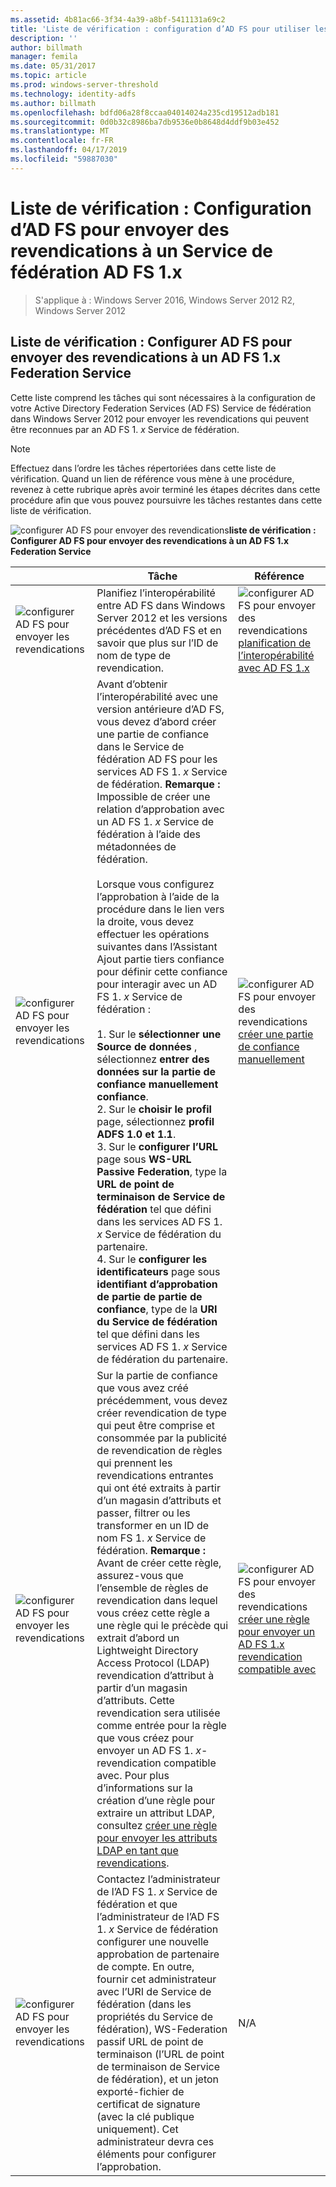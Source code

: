 ```yaml
---
ms.assetid: 4b81ac66-3f34-4a39-a8bf-5411131a69c2
title: 'Liste de vérification : configuration d’AD FS pour utiliser les revendications à partir d’AD FS 1.x'
description: ''
author: billmath
manager: femila
ms.date: 05/31/2017
ms.topic: article
ms.prod: windows-server-threshold
ms.technology: identity-adfs
ms.author: billmath
ms.openlocfilehash: bdfd06a28f8ccaa04014024a235cd19512adb181
ms.sourcegitcommit: 0d0b32c8986ba7db9536e0b8648d4ddf9b03e452
ms.translationtype: MT
ms.contentlocale: fr-FR
ms.lasthandoff: 04/17/2019
ms.locfileid: "59887030"
---
```

# <a name="checklist-configuring-ad-fs-to-send-claims-to-an-ad-fs-1x-federation-service"></a>Liste de vérification : Configuration d’AD FS pour envoyer des revendications à un Service de fédération AD FS 1.x

>S'applique à : Windows Server 2016, Windows Server 2012 R2, Windows Server 2012
  
## <a name="checklist-configuring-ad-fs-to-send-claims-to-an-adfs1x-federation-service"></a>Liste de vérification : Configurer AD FS pour envoyer des revendications à un AD FS 1.x Federation Service  
Cette liste comprend les tâches qui sont nécessaires à la configuration de votre Active Directory Federation Services \(AD FS\) Service de fédération dans Windows Server 2012 pour envoyer les revendications qui peuvent être reconnues par an AD FS 1. *x* Service de fédération.  
  
> [!NOTE]  
> Effectuez dans l’ordre les tâches répertoriées dans cette liste de vérification. Quand un lien de référence vous mène à une procédure, revenez à cette rubrique après avoir terminé les étapes décrites dans cette procédure afin que vous pouvez poursuivre les tâches restantes dans cette liste de vérification.  
  
![configurer AD FS pour envoyer des revendications](media/2b05dce3-938f-4168-9b8f-1f4398cbdb9b.gif)**liste de vérification : Configurer AD FS pour envoyer des revendications à un AD FS 1.x Federation Service**  
  
||Tâche|Référence|  
|-|--------|-------------|  
|![configurer AD FS pour envoyer les revendications](media/icon_checkboxo.gif)|Planifiez l’interopérabilité entre AD FS dans Windows Server 2012 et les versions précédentes d’AD FS et en savoir que plus sur l’ID de nom de type de revendication.|![configurer AD FS pour envoyer des revendications](media/faa393df-4856-4431-9eda-4f4e5be72a90.gif)[planification de l’interopérabilité avec AD FS 1.x](https://technet.microsoft.com/library/ff678040.aspx)|  
|![configurer AD FS pour envoyer les revendications](media/icon_checkboxo.gif)|Avant d’obtenir l’interopérabilité avec une version antérieure d’AD FS, vous devez d’abord créer une partie de confiance dans le Service de fédération AD FS pour les services AD FS 1. *x* Service de fédération. **Remarque :** Impossible de créer une relation d’approbation avec un AD FS 1. *x* Service de fédération à l’aide des métadonnées de fédération.<br /><br />Lorsque vous configurez l’approbation à l’aide de la procédure dans le lien vers la droite, vous devez effectuer les opérations suivantes dans l’Assistant Ajout partie tiers confiance pour définir cette confiance pour interagir avec un AD FS 1. *x* Service de fédération :<br /><br />1.  Sur le **sélectionner une Source de données** , sélectionnez **entrer des données sur la partie de confiance manuellement confiance**.<br />2.  Sur le **choisir le profil** page, sélectionnez **profil ADFS 1.0 et 1.1**.<br />3.  Sur le **configurer l’URL** page sous **WS\-URL Passive Federation**, type la **URL de point de terminaison de Service de fédération** tel que défini dans les services AD FS 1. *x* Service de fédération du partenaire.<br />4.  Sur le **configurer les identificateurs** page sous **identifiant d’approbation de partie de partie de confiance**, type de la **URI du Service de fédération** tel que défini dans les services AD FS 1. *x* Service de fédération du partenaire.|![configurer AD FS pour envoyer des revendications](media/faa393df-4856-4431-9eda-4f4e5be72a90.gif)[créer une partie de confiance manuellement](../../ad-fs/operations/Create-a-Relying-Party-Trust.md)|  
|![configurer AD FS pour envoyer les revendications](media/icon_checkboxo.gif)|Sur la partie de confiance que vous avez créé précédemment, vous devez créer revendication de type qui peut être comprise et consommée par la publicité de revendication de règles qui prennent les revendications entrantes qui ont été extraits à partir d’un magasin d’attributs et passer, filtrer ou les transformer en un ID de nom FS 1. *x* Service de fédération. **Remarque :** Avant de créer cette règle, assurez-vous que l’ensemble de règles de revendication dans lequel vous créez cette règle a une règle qui le précède qui extrait d’abord un Lightweight Directory Access Protocol \(LDAP\) revendication d’attribut à partir d’un magasin d’attributs. Cette revendication sera utilisée comme entrée pour la règle que vous créez pour envoyer un AD FS 1. *x*\-revendication compatible avec. Pour plus d’informations sur la création d’une règle pour extraire un attribut LDAP, consultez [créer une règle pour envoyer les attributs LDAP en tant que revendications](../../ad-fs/operations/Create-a-Rule-to-Send-LDAP-Attributes-as-Claims.md).|![configurer AD FS pour envoyer des revendications](media/faa393df-4856-4431-9eda-4f4e5be72a90.gif)[créer une règle pour envoyer un AD FS 1.x revendication compatible avec](../../ad-fs/operations/Create-a-Rule-to-Send-an-AD-FS-1x-Compatible-Claim.md)|  
|![configurer AD FS pour envoyer les revendications](media/icon_checkboxo.gif)|Contactez l’administrateur de l’AD FS 1. *x* Service de fédération et que l’administrateur de l’AD FS 1. *x* Service de fédération configurer une nouvelle approbation de partenaire de compte. En outre, fournir cet administrateur avec l’URI de Service de fédération \(dans les propriétés du Service de fédération\), WS\-Federation passif URL de point de terminaison \(l’URL de point de terminaison de Service de fédération\), et un jeton exporté\-fichier de certificat de signature \(avec la clé publique uniquement\). Cet administrateur devra ces éléments pour configurer l’approbation.|N\/A|  
  

